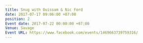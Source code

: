 ```yaml
---
title: Snug with Ouissam & Nic Ford
date: 2017-07-17 09:06:00 +07:00
position: 2
Event date: 2017-07-22 00:00:00 +07:00
Venue: Savage
Event URL: https://www.facebook.com/events/1469663739759316/
---
```



